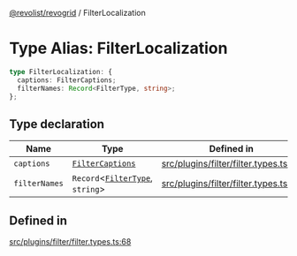 [@revolist/revogrid](README.md) / FilterLocalization

# Type Alias: FilterLocalization

```ts
type FilterLocalization: {
  captions: FilterCaptions;
  filterNames: Record<FilterType, string>;
};
```

## Type declaration

| Name | Type | Defined in |
| ------ | ------ | ------ |
| `captions` | [`FilterCaptions`](TypeAlias.FilterCaptions.md) | [src/plugins/filter/filter.types.ts:69](https://github.com/revolist/revogrid/blob/4748dc40d552fad7de1d972fe2fbcf7386e67858/src/plugins/filter/filter.types.ts#L69) |
| `filterNames` | `Record`\<[`FilterType`](TypeAlias.FilterType.md), `string`\> | [src/plugins/filter/filter.types.ts:70](https://github.com/revolist/revogrid/blob/4748dc40d552fad7de1d972fe2fbcf7386e67858/src/plugins/filter/filter.types.ts#L70) |

## Defined in

[src/plugins/filter/filter.types.ts:68](https://github.com/revolist/revogrid/blob/4748dc40d552fad7de1d972fe2fbcf7386e67858/src/plugins/filter/filter.types.ts#L68)
